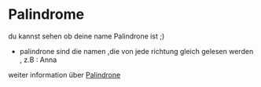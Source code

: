# Palindrome

du kannst sehen ob deine name Palindrone ist ;)

- palindrone sind die namen ,die von jede richtung gleich gelesen werden , z.B : Anna 

weiter information über [Palindrone](https://www.echtemamas.de/palindrom-namen-fuer-jungen/) 
